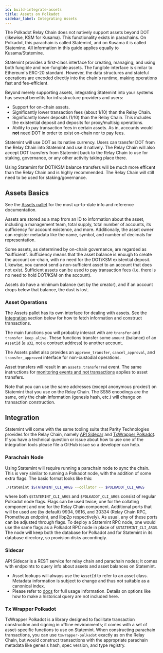 ```yaml
---
id: build-integrate-assets
title: Assets on Polkadot
sidebar_label: Integrating Assets
---
```


The Polkadot Relay Chain does not natively support assets beyond DOT (likewise, KSM for Kusama). This functionality exists in parachains. On Polkadot, this parachain is called Statemint, and on Kusama it is called Statemine. All information in this guide applies equally to Kusama/Statemine.

Statemint provides a first-class interface for creating, managing, and using both fungible and non-fungible assets. The fungible interface is similar to Ethereum's ERC-20 standard. However, the data structures and stateful operations are encoded directly into the chain's runtime, making operations fast and fee-efficient.

Beyond merely supporting assets, integrating Statemint into your systems has several benefits for infrastructure providers and users:

- Support for on-chain assets.
- Significantly lower transaction fees (about 1/10) than the Relay Chain.
- Significantly lower deposits (1/10) than the Relay Chain. This includes the existential deposit and deposits for proxy/multisig operations.
- Ability to pay transaction fees in certain assets. As in, accounts would **not** need DOT in order to exist on-chain nor to pay fees.

Statemint will use DOT as its native currency. Users can transfer DOT from the Relay Chain into Statemint and use it natively. The Relay Chain will also accept DOT transfers from Statemint back to the Relay Chain to use for staking, governance, or any other activity taking place there.

Using Statemint for DOT/KSM balance transfers will be much more efficent than the Relay Chain and is highly recommended. The Relay Chain will still need to be used for staking/governance.

## Assets Basics

See the [Assets pallet](https://github.com/paritytech/substrate/blob/master/frame/assets/src/lib.rs) for the most up-to-date info and reference documentation.

Assets are stored as a map from an ID to information about the asset, including a management team, total supply, total number of accounts, its sufficiency for account existence, and more. Additionally, the asset owner can register metadata like the name, symbol, and number of decimals for representation.

Some assets, as determined by on-chain governance, are regarded as “sufficient”. Sufficiency means that the asset balance is enough to create the account on-chain, with no need for the DOT/KSM existential deposit. Likewise, you cannot send a non-sufficient asset to an account that does not exist. Sufficient assets can be used to pay transaction fees (i.e. there is no need to hold DOT/KSM on the account).

Assets do have a minimum balance (set by the creator), and if an account drops below that balance, the dust is lost.

### Asset Operations

The Assets pallet has its own interface for dealing with assets. See the [Integration](#integration) section below for how to fetch information and construct transactions.

The main functions you will probably interact with are `transfer` and `transfer_keep_alive`. These functions transfer some `amount` (balance) of an `AssetId` (a `u32`, not a contract address) to another account.

The Assets pallet also provides an `approve_transfer`, `cancel_approval`, and `transfer_approved` interface for non-custodial operations.

Asset transfers will result in an `assets.transferred` event. The same instructions for [monitoring events and not transactions](build-protocol-info#events) applies to asset transfers.

Note that you can use the same addresses (except anonymous proxies!) on Statemint that you use on the Relay Chain. The SS58 encodings are the same, only the chain information (genesis hash, etc.) will change on transaction construction.

## Integration

Statemint will come with the same tooling suite that Parity Technologies provides for the Relay Chain, namely [API Sidecar](https://github.com/paritytech/substrate-api-sidecar) and [TxWrapper Polkadot](https://github.com/paritytech/txwrapper-core/tree/main/packages/txwrapper-polkadot). If you have a technical question or issue about how to use one of the integration tools please file a GitHub issue so a developer can help.

### Parachain Node

Using Statemint will require running a parachain node to sync the chain. This is very similar to running a Polkadot node, with the addition of some extra flags. The basic format looks like this: 	

```bash
./statemint $STATEMINT_CLI_ARGS --collator -- $POLKADOT_CLI_ARGS
```

where both `$STATEMINT_CLI_ARGS` and `$POLKADOT_CLI_ARGS` consist of regular Polkadot node flags. Flags can be used twice, one for the collating component and one for the Relay Chain component. Additional ports that will be used are (by default) 9934, 9616, and 30334 (Relay Chain RPC, Prometheus endpoint, and libp2p respectively). As usual, any of these ports can be adjusted through flags. To deploy a Statemint RPC node, one would use the same flags as a Polkadot RPC node in place of `$STATEMINT_CLI_ARGS`. The node will keep both the database for Polkadot and for Statemint in its database directory, so provision disks accordingly.

### Sidecar

API Sidecar is a REST service for relay chain and parachain nodes; It comes with endpoints to query info about assets and asset balances on Statemint.

- Asset lookups will always use the `AssetId` to refer to an asset class. Metadata information is subject to change and thus not suitable as a canonical index.
- Please refer to [docs](https://paritytech.github.io/substrate-api-sidecar/dist/) for full usage information. Details on options like how to make a historical query are not included here.

### Tx Wrapper Polkadot

TxWrapper Polkadot is a library designed to facilitate transaction construction and signing in offline environments; it comes with a set of asset-specific functions to use on Statemint. When constructing parachain transactions, you can use `txwrapper-polkadot` exactly as on the Relay Chain, but would construct transactions with the appropriate parachain metadata like genesis hash, spec version, and type registry.
